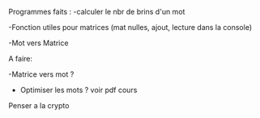 Programmes faits : 
-calculer le nbr de brins d'un mot

-Fonction utiles pour matrices (mat nulles, ajout, lecture dans la console)

-Mot vers Matrice

A faire:

-Matrice vers mot ?

- Optimiser les mots ? voir pdf cours

Penser a la crypto
